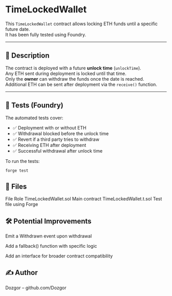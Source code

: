 # TimeLockedWallet

This `TimeLockedWallet` contract allows locking ETH funds until a specific future date.  
It has been fully tested using Foundry.

---

## 📄 Description

The contract is deployed with a future **unlock time** (`unlockTime`).  
Any ETH sent during deployment is locked until that time.  
Only the **owner** can withdraw the funds once the date is reached.  
Additional ETH can be sent after deployment via the `receive()` function.

---

## 🧪 Tests (Foundry)

The automated tests cover:

- ✅ Deployment with or without ETH  
- ✅ Withdrawal blocked before the unlock time  
- ✅ Revert if a third party tries to withdraw  
- ✅ Receiving ETH after deployment  
- ✅ Successful withdrawal after unlock time

To run the tests:

```bash
forge test
```

## 📁 Files
File	Role
TimeLockedWallet.sol	Main contract
TimeLockedWallet.t.sol	Test file using Forge

## 🛠️ Potential Improvements
Emit a Withdrawn event upon withdrawal

Add a fallback() function with specific logic

Add an interface for broader contract compatibility

## ✍️ Author
Dozgor – github.com/Dozgor
